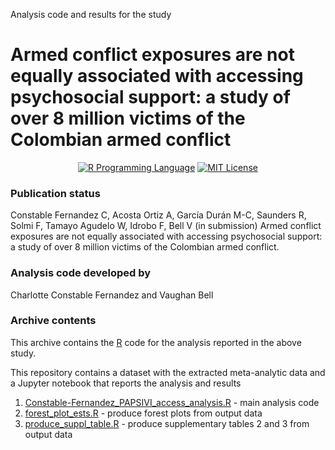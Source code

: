 Analysis code and results for the study

# Armed conflict exposures are not equally associated with accessing psychosocial support: a study of over 8 million victims of the Colombian armed conflict

<p align="center">
	<a href="https://en.wikipedia.org/wiki/R_(programming_language)"><img
		alt="R Programming Language"
		src="https://img.shields.io/badge/Language-R-%232268BB.svg"></a>
	<a href="https://opensource.org/licenses/MIT"><img
		alt="MIT License"
		src="https://img.shields.io/badge/license-MIT-blue.svg"></a>
</p>

### Publication status
Constable Fernandez C, Acosta Ortiz A, García Durán M-C, Saunders R, Solmi F, Tamayo Agudelo W, Idrobo F, Bell V (in submission) Armed conflict exposures are not equally associated with accessing psychosocial support: a study of over 8 million victims of the Colombian armed conflict.

### Analysis code developed by
Charlotte Constable Fernandez and Vaughan Bell

### Archive contents
This archive contains the [R](https://en.wikipedia.org/wiki/R_(programming_language)) code for the analysis reported in the above study.

This repository contains a dataset with the extracted meta-analytic data and a Jupyter notebook that reports the analysis and results

1.  [Constable-Fernandez_PAPSIVI_access_analysis.R](https://github.com/vaughanbell/papsivi_access/blob/main/Constable-Fernandez_PAPSIVI_access_analysis.R) - main analysis code
2.  [forest_plot_ests.R](https://github.com/vaughanbell/papsivi_access/blob/main/forest_plot_ests.R) - produce forest plots from output data
3.  [produce_suppl_table.R](https://github.com/vaughanbell/papsivi_access/blob/main/produce_suppl_table.R) - produce supplementary tables 2 and 3 from output data
